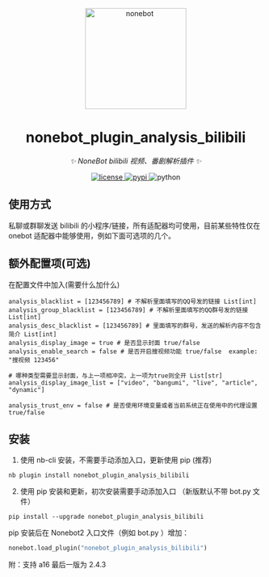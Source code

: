 <!--
 * @Author         : mengshouer
 * @Date           : 2021-03-16 00:00:00
 * @LastEditors    : mengshouer
 * @LastEditTime   : 2021-03-16 00:00:00
 * @Description    : None
 * @GitHub         : https://github.com/mengshouer/nonebot_plugin_analysis_bilibili
-->

<p align="center">
  <a href="https://v2.nonebot.dev/"><img src="https://v2.nonebot.dev/logo.png" width="200" height="200" alt="nonebot"></a>
</p>

<div align="center">

# nonebot_plugin_analysis_bilibili

_✨ NoneBot bilibili 视频、番剧解析插件 ✨_

</div>

<p align="center">
  <a href="https://raw.githubusercontent.com/cscs181/QQ-Github-Bot/master/LICENSE">
    <img src="https://img.shields.io/github/license/cscs181/QQ-Github-Bot.svg" alt="license">
  </a>
  <a href="https://pypi.python.org/pypi/nonebot-plugin-analysis-bilibili">
    <img src="https://img.shields.io/pypi/v/nonebot-plugin-analysis-bilibili.svg" alt="pypi">
  </a>
  <img src="https://img.shields.io/badge/python-3.8+-blue.svg" alt="python">
</p>

## 使用方式

私聊或群聊发送 bilibili 的小程序/链接，所有适配器均可使用，目前某些特性仅在 onebot 适配器中能够使用，例如下面可选项的几个。

## 额外配置项(可选)

在配置文件中加入(需要什么加什么)

```
analysis_blacklist = [123456789] # 不解析里面填写的QQ号发的链接 List[int]
analysis_group_blacklist = [123456789] # 不解析里面填写的QQ群号发的链接 List[int]
analysis_desc_blacklist = [123456789] # 里面填写的群号，发送的解析内容不包含简介 List[int]
analysis_display_image = true # 是否显示封面 true/false
analysis_enable_search = false # 是否开启搜视频功能 true/false  example: "搜视频 123456"

# 哪种类型需要显示封面，与上一项相冲突，上一项为true则全开 List[str]
analysis_display_image_list = ["video", "bangumi", "live", "article", "dynamic"]

analysis_trust_env = false # 是否使用环境变量或者当前系统正在使用中的代理设置 true/false
```

## 安装

1. 使用 nb-cli 安装，不需要手动添加入口，更新使用 pip (推荐)

```
nb plugin install nonebot_plugin_analysis_bilibili
```

2. 使用 pip 安装和更新，初次安装需要手动添加入口 （新版默认不带 bot.py 文件）

```
pip install --upgrade nonebot_plugin_analysis_bilibili
```

pip 安装后在 Nonebot2 入口文件（例如 bot.py ）增加：

```python
nonebot.load_plugin("nonebot_plugin_analysis_bilibili")
```

附：支持 a16 最后一版为 2.4.3
